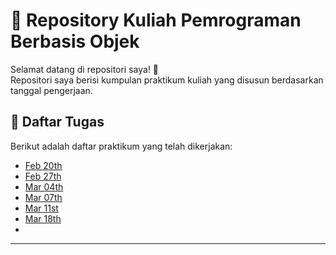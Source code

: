 # 📂 Repository Kuliah Pemrograman Berbasis Objek

Selamat datang di repositori saya! 🎉  
Repositori saya berisi kumpulan praktikum kuliah yang disusun berdasarkan tanggal pengerjaan.  

## 📅 Daftar Tugas  
Berikut adalah daftar praktikum yang telah dikerjakan:
- [Feb 20th](./Feb_20th/)
- [Feb 27th](./Feb_27th/)
- [Mar 04th](./Mar_04th/)
- [Mar 07th](./Mar_07th/)
- [Mar 11st](./Mar_11st/)
- [Mar 18th](./Mar_18th/)
- 
---

